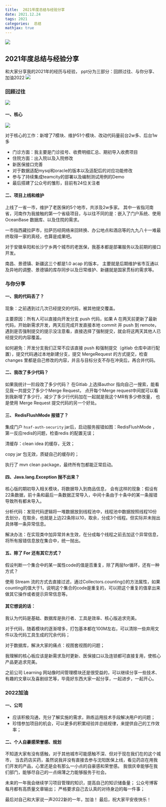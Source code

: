 ```yaml
---
title:  2021年度总结与经验分享
date: 2021.12.24 
tags: 2021
categories:  总结 
mathjax: true 
---
```


![](https://wyiyi.github.io/amber/contents/summary/ppt1.png)
## 2021年度总结与经验分享 

和大家分享我的2021年的经历与经验，
ppt分为三部分：回顾过往、与你分享、加油2022
![](https://wyiyi.github.io/amber/contents/summary/ppt2.png)

### 回顾过往

![](https://wyiyi.github.io/amber/contents/summary/ppt3.png)

#### 一、核心
![](https://wyiyi.github.io/amber/contents/summary/ppt4.png)

对于核心的工作：新增了7模块、维护51个模块、改动代码量前台2w多、后台1w多
- 门诊方面：我主要是门诊挂号、收费明细汇总、期初导入收费项目
- 住院方面：出入院以及入院修改
- 新医保接口完善
- 对于数据适配mysql和oracle的版本以及适配后的对应功能修改
- 参与了持续集成teamcity的部署以及编制测试用例的Demo
- 最后搭建了公众号的雏形，目前有24位关注者

#### 二、项目上线和维护
上线了一省一市，维护了老医保的5个地市，共涉及2w多家。
其中一省指河南省，河南作为我接触的第一个省级项目，与以往不同的是：嵌入了门户系统、使用OceanBase 数据库、以及住院的需求。

一市指西藏拉萨市，拉萨历经网络来回转换、办公地点和酒店等的九九八十一难最终取得一家的真经，也算是成果吧。

对于安徽阜阳和长沙宁乡两个城市的老医保，我基本都是部署服务以及前期的接口开发。

南昌、景德镇、新疆这三个都是1.0 acap 的版本，
主要就是后期维护省市互通以及异地的调整、景德镇的库存同步以及日常维护、新疆就是国家贯标的需求等。

### 与你分享

#### 一、我的代码丢了？
现象：之前遇到过几次已经提交的代码，被其他提交覆盖。

主要原因：所有人可以直接向开发分支 push 代码，如果 A 在两天前更新了最新代码，开始新需求开发，两天后完成开发直接本地 commit 并 push 到 remote，遇到是否强制提交的提示没注意看，直接选择了强制提交，就会将这两天其他人已经提交的内容覆盖。

如何避免：开发分支我们正常不应该直接 push 和强制提交（gitlab 仓库中进行配置），提交代码通过本地新建分支，提交 MergeRequest 的方式提交，检查 changes 里都是自己修改的内容，并且与目标分支不存在冲突后，再合并代码。

#### 二、我改了多少代码？
如果我统计一阶段改了多少代码？
在Gitlab 上选择author 指向自己一搜索，能看见我一共提交了多少个Merge Request，
点开每个Merge request中间就可以看到我新增了多少行，减少了多少行代码加在一起就是我这个MR有多少修改量，
也是使用 Merge Request 提交代码的另一个好处。

#### 三、 RedisFlushMode 报错了？
集成门户 `hsaf-auth-security` jar后，启动服务报错如图：RedisFlushMode ，
第一反应redis的问题，检查redis 的配置无误；

清缓存：clean idea 的缓存，无效；

copy jar 包无效，质疑自己的缓存的；

执行了 mvn clean package，最终所有包都能正常启动。

#### 四、Java.lang.Exception 抛不出来？
核心版的期初导入相关模块，将数据导入到商品信息，
会有这样的现象：假设有22条数据，前十条和最后一条数据正常导入，中间十条由于十条中的某一条报错导致所有都未导入。

分析代码：发现代码逻辑将一堆数据放到线程池中，线程池中数据按照线程10份去划分，在取余，也就是上边22条除以10，取余，分成3个线程。但实际并未抛出具体哪一条异常信息。

解决办法：在实现类中加异常并未生效，在分成每个线程之前去加这个异常信息，将所有报错信息放在集合中，统一抛出。


#### 五、除了 For 还有其它方式？
假设判断一个集合中的某一属性code的值是否重复，除了两层for循环，还有一种方式？

使用 Stream 流的方式去直接过滤，通过Collectors.counting()的方法属性，如果counting的值大于1，说明这个集合的code是重复的，可以把这个重复的值拿出来做其它操作或者提示异常信息等。

#### 其它想说的话：
我认为代码是基础、数据库是执行者、工具是效率、核心版追求完美。

对于代码，随着模块的逐渐增多，打包基本都在100M左右，可以清除一些弃用文件以及代码工具生成的冗余代码；

对于数据库，解决大家的痛点：视图套视图的问题；

我理解的核心板应该是新需求及时更新、医保接口以及连锁都可直接复用，使核心产品更追求完美。

之前公司 Learning 网站像时间管理模块还是很受益的，可以继续分享一些技术、有趣的文章以及喜剧综艺等，毕竟好东西大家一起分享，一起进步，一起开心。

### 2022加油
#### 一、公司
- 应该积极沟通，充分了解实施的需求，熟练运用技术手段解决用户的问题；
- 珍惜参加项目的机会，可以更多的积累经验并总结规律，来提供自己的工作效率；
#### 二、个人自豪感荣誉感、规划

不知道大家有没有感触，对于其他城市可能感触不深、但对于现在我们在的这个城市，
当去药店买药，虽然说我并没有直接去参与沈阳医保上线，看见药店在用我们开发的产品，心里还是会有那么一小点的自豪感和荣誉感。
我很庆幸能够在我们部门，能够尽自己的一点绵薄之力能够服务于社会。

未来的一年我会继续学习项目管理的知识，提高自己的知识储备量；
公众号博客每月都有高质量文章输出；
严格要求自己去认真的对待身边的每一件事；

最后对自己和大家说一声2022新的一年，加油！
最后，祝大家平安夜快乐！

